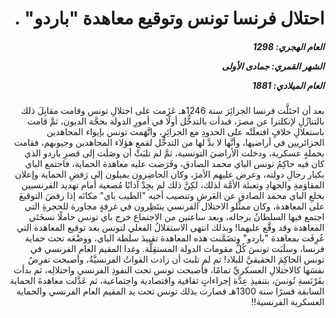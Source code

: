 <h1 dir="rtl">احتلال فرنسا تونس وتوقيع معاهدة "باردو"  .</h1>

<h5 dir="rtl">العام الهجري:  1298

الشهر القمري: جمادى الأولى

العام الميلادي: 1881</h5>

<p dir="rtl">بعد أن احتَلَّت فرنسا الجزائِرَ سنة 1246هـ عَزَمت على احتلالِ تونس وقامت مقابِلَ ذلك بالتنازُلِ لإنكلترا عن مصرَ، فبدأت بالتدخُّل أولًا في أمورِ الدولة بحجَّة الديون، ثمَّ قامت باستغلالِ خلافٍ افتعلَتْه على الحدودِ مع الجزائِرِ، واتَّهَمت تونس بإيواء المجاهدين الجزائريين في أراضيها، وأنَّها لا بدَّ لها من التدخُّل لقمع هؤلاء المجاهدين وجيوبهم، فقامت بحملةٍ عسكرية، ودخلت الأراضيَ التونسية، ثمَّ لم تلبَثْ أن وصَلَت إلى قصرِ باردو الذي كان فيه حاكِمُ تونس الباي محمد الصادق، وفَرَضت عليه معاهدة الحماية، فاجتمع الباي بكبار رجالِ دولته، وعرض عليهم الأمرَ، وكان الحاضِرون يميلون إلى رَفضِ الحماية وإعلان المقاوَمةِ والجهادِ وتعبئة الأمَّة لذلك، لكِنَّ ذلك لم يجِدْ آذانًا مُصغية أمام تهديد الفرنسيين بخلعِ الباي محمد الصادق عن العَرشِ وتنصيب أخيه "الطيب باي" مكانَه إذا رفضَ التوقيعَ على المعاهدة، وكان ممثِّلو الاحتلال الفرنسي ينتَظِرون في غرفةٍ مجاورة للحجرةِ التي اجتمع فيها السلطانُ برجاله، وبعد ساعتين من الاجتماع خرج باي تونس حاملًا نسخَتَي المعاهدة وقد وقَّع عليهما! وبذلك انتهى الاستقلالُ الفعلي لتونس بعد توقيع المعاهدة التي عُرِفَت بمعاهدة "باردو" وتضَمَّنت هذه المعاهدة تقييدَ سلطة الباي، ووضْعَه تحت حماية فرنسا، وسلَبَت تونسَ كُلَّ مقومات الدولة المستقِلَّة. وغدا المقيم العام الفرنسي في تونس الحاكِمَ الحقيقيَّ للبلاد! ثم لم تلبث أن زادت القواتُ الفرنسيَّةُ، وأصبحت تفرِضُ نفسَها كالاحتلالِ العسكريِّ تمامًا، فأصبحت تونس تحت النفوذِ الفرنسي واحتلالِه، ثم بدأت بفَرْنَسةِ تُونسَ، بتنفيذِ عِدَّة إجراءاتٍ ثقافية واقتصادية واجتماعية، ثم عَدَّلت معاهدةَ الحماية السابقة قسرًا سنة 1300هـ فصارت بذلك تونس تحت يد المقيم العام الفرنسي والحماية العسكرية الفرنسية!!</p></br>
